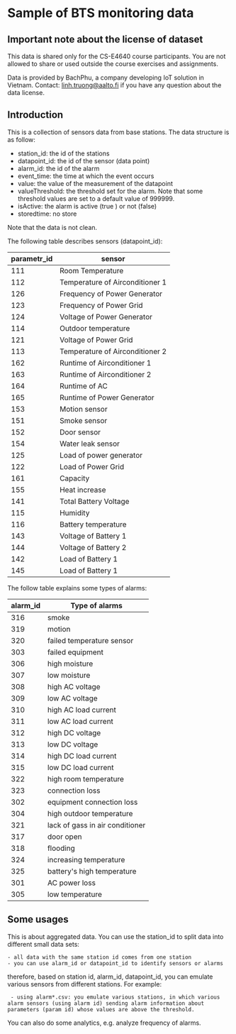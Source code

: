 # Sample of BTS monitoring data
## Important note about the license of dataset
This data is shared only for the CS-E4640 course participants. You are not allowed to share or used outside the course exercises and assignments.

Data is provided by BachPhu, a company developing IoT solution in Vietnam. Contact: linh.truong@aalto.fi if you have any question about the data license.

## Introduction
This is a collection of sensors data from base stations.
The data structure is as follow:

* station_id: the id of the stations
* datapoint_id: the id of the sensor (data point)
* alarm_id: the id of the alarm
* event_time: the time at which the event occurs
* value: the value of the measurement of the datapoint
* valueThreshold: the threshold set for the alarm. Note that some threshold values are set to a default value of 999999.
* isActive: the alarm is active (true ) or not (false)
* storedtime: no store

Note that the data is not clean.

The following table describes sensors (datapoint_id):

parametr_id  | sensor
--------------  |--------------------
111 |	Room Temperature
112 |	Temperature of Airconditioner 1
126 |	Frequency of Power Generator
123 |	Frequency of Power Grid
124 |	Voltage of Power Generator
114 |	Outdoor temperature
121 |	Voltage of Power Grid
113 |	Temperature of Airconditioner 2
162 |	Runtime of Airconditioner 1
163 |	Runtime of Airconditioner 2
164 |	Runtime of AC
165 |	Runtime of Power Generator
153 |	Motion sensor
151 |	Smoke sensor
152 |	Door sensor
154 |	Water leak sensor
125 |	Load of power generator
122 |	Load of Power Grid
161 |	Capacity
155 |	Heat increase
141 |	Total Battery Voltage
115 |	Humidity
116 |	Battery temperature
143 |	Voltage of Battery 1
144 |	Voltage of Battery 2
142 |	Load of Battery 1
145 |	Load of Battery 1


The follow table explains some types of alarms:

alarm_id | Type of alarms
----------|--------------
316	| smoke
319	| motion
320	| failed temperature sensor
303	| failed equipment
306	| high moisture
307	| low moisture
308	| high AC voltage
309	| low AC voltage
310	| high AC load current
311	| low AC load current
312	| high DC voltage
313	| low  DC voltage
314	| high DC load current
315	| low DC load current
322	|high room temperature
323	|connection loss
302	| equipment connection loss
304	| high outdoor temperature
321	| lack of gass in air conditioner
317	| door open
318	| flooding
324	| increasing temperature
325	| battery's high temperature
301	| AC power loss
305	| low temperature

## Some usages
This is about aggregated data. You can use the station_id to split data into
different small data sets:

    - all data with the same station id comes from one station
    - you can use alarm_id or datapoint_id to identify sensors or alarms

therefore, based on station id, alarm_id, datapoint_id, you can emulate
various sensors from different stations.  For example:

     - using alarm*.csv: you emulate various stations, in which various alarm sensors (using alarm id) sending alarm information about parameters (param id) whose values are above the threshold.


You can also do some analytics, e.g. analyze frequency of alarms.
